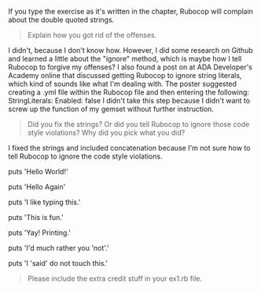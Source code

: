 If you type the exercise as it's written in the chapter,
Rubocop will complain about the double quoted strings. 

> Explain how you got rid of the offenses.

I didn't, because I don't know how. However, I did some research on Github and learned a little about the "ignore" method, which is maybe how I tell Rubocop to forgive my offenses?  I also found a post on at ADA Developer's Academy online that discussed getting Rubocop to ignore string literals, which kind of sounds like what I'm dealing with.  The poster suggested creating a .yml file within the Rubocop file and then entering the following:
StringLiterals:
  Enabled: false
I didn't take this step because I didn't want to screw up the function of my gemset without further instruction.

> Did you fix the strings?  Or did you tell Rubocop to ignore those code style violations?  Why did you pick what you did?

I fixed the strings and included concatenation because I'm not sure how to tell Rubocop to ignore the code style violations.

puts 'Hello World!'

puts 'Hello Again'

puts 'I like typing this.'

puts 'This is fun.'

puts 'Yay! Printing.'

puts 'I\'d much rather you \'not\'.'

puts 'I \'said\' do not touch this.'


> Please include the extra credit stuff in your ex1.rb file.
